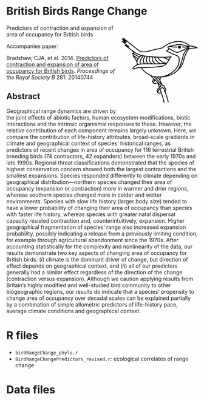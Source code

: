 # British Birds Range Change
<img align="right" src="wren.png" alt="British birds" width="200" style="margin-top: 20px">

Predictors of contraction and expansion of area of occupancy for British birds

Accompanies paper:

Bradshaw, CJA, et al. 2014. <a href="http://dx.doi.org/10.1098/rspb.2014.0744">Predictors of contraction and expansion of area of occupancy for British birds</a>. <em>Proceedings of the Royal Society B</em> 281: 20140744

## Abstract
Geographical range dynamics are driven by the joint effects of abiotic factors, human ecosystem modifications, biotic interactions and the intrinsic organismal responses to these. However, the relative contribution of each component remains largely unknown. Here, we compare the contribution of life-history attributes, broad-scale gradients in climate and geographical context of species’ historical ranges, as predictors of recent changes in area of occupancy for 116 terrestrial British breeding birds (74 contractors, 42 expanders) between the early 1970s and late 1990s. Regional threat classifications demonstrated that the species of highest conservation concern showed both the largest contractions and the smallest expansions. Species responded differently to climate depending on geographical distribution—northern species changed their area of occupancy (expansion or contraction) more in warmer and drier regions, whereas southern species changed more in colder and wetter environments. Species with slow life history (larger body size) tended to have a lower probability of changing their area of occupancy than species with faster life history, whereas species with greater natal dispersal capacity resisted contraction and, counterintuitively, expansion. Higher geographical fragmentation of species’ range also increased expansion probability, possibly indicating a release from a previously limiting condition, for example through
agricultural abandonment since the 1970s. After accounting statistically for the complexity and nonlinearity of the data, our results demonstrate two key aspects of changing area of occupancy for British birds: (<em>i</em>) climate is the dominant driver of change, but direction of effect depends on geographical context, and (<em>ii</em>) all of our predictors generally had a similar effect regardless of the direction of the change (contraction versus expansion). Although we caution applying results from Britain’s highly modified and well-studied bird community to other biogeographic regions, our results do indicate that a species’ propensity to change area of occupancy over decadal scales can be explained partially by a combination of simple allometric predictors of life-history pace, average climate conditions and geographical context.

# R files
- <code>birdRangeChange_phylo.r</code>
- <code>BirdRangeChangePredictors_revised.r</code>: ecological correlates of range change

# Data files
